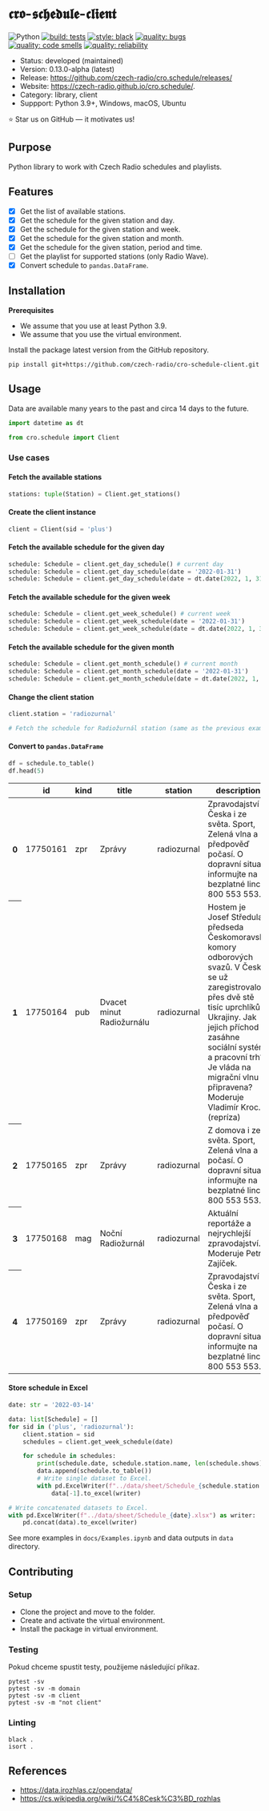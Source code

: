 # 𝖈𝖗𝖔-𝖘𝖈𝖍𝖊𝖉𝖚𝖑𝖊-𝖈𝖑𝖎𝖊𝖓𝖙

![Python](https://img.shields.io/badge/Language-Python-blue.svg)
[![build: tests](https://github.com/czech-radio/cro.schedule/actions/workflows/main.yml/badge.svg)](https://github.com/czech-radio/cro.schedule/actions/workflows/main.yml)
[![style: black](https://img.shields.io/badge/style-black-000000.svg)](https://github.com/psf/black)
[![quality: bugs](https://sonarcloud.io/api/project_badges/measure?project=czech-radio_cro.schedule&metric=bugs)](https://sonarcloud.io/dashboard?id=czech-radio_cro.schedule)
[![quality: code smells](https://sonarcloud.io/api/project_badges/measure?project=czech-radio_cro.schedule&metric=code_smells)](https://sonarcloud.io/dashboard?id=czech-radio_cro.schedule)
[![quality: reliability](https://sonarcloud.io/api/project_badges/measure?project=czech-radio_cro.schedule&metric=reliability_rating)](https://sonarcloud.io/dashboard?id=czech-radio_cro.schedule)

- Status: developed (maintained)
- Version: 0.13.0-alpha (latest)
- Release: https://github.com/czech-radio/cro.schedule/releases/
- Website: https://czech-radio.github.io/cro.schedule/.
- Category: library, client
- Suppport: Python 3.9+, Windows, macOS, Ubuntu

:star: Star us on GitHub — it motivates us!

## Purpose

Python library to work with Czech Radio schedules and playlists.

## Features

- [x] Get the list of available stations.
- [x] Get the schedule for the given station and day.
- [x] Get the schedule for the given station and week.
- [x] Get the schedule for the given station and month.
- [x] Get the schedule for the given station, period and time.
- [ ] Get the playlist for supported stations (only Radio Wave).
- [x] Convert schedule to `pandas.DataFrame`.

## Installation

**Prerequisites**

* We assume that you use at least Python 3.9.
* We assume that you use the virtual environment.

Install the package latest version from the GitHub repository.

```
pip install git+https://github.com/czech-radio/cro-schedule-client.git
```

## Usage

Data are available many years to the past and circa 14 days to the future.

```python
import datetime as dt

from cro.schedule import Client
```
### Use cases

#### Fetch the available stations

```python
stations: tuple(Station) = Client.get_stations()
```

#### Create the client instance

```python
client = Client(sid = 'plus')
```

#### Fetch the available schedule for the given day

```python
schedule: Schedule = client.get_day_schedule() # current day
schedule: Schedule = client.get_day_schedule(date = '2022-01-31')
schedule: Schedule = client.get_day_schedule(date = dt.date(2022, 1, 31))
```

#### Fetch the available schedule for the given week

```python
schedule: Schedule = client.get_week_schedule() # current week
schedule: Schedule = client.get_week_schedule(date = '2022-01-31')
schedule: Schedule = client.get_week_schedule(date = dt.date(2022, 1, 31))
```

#### Fetch the available schedule for the given month

```python
schedule: Schedule = client.get_month_schedule() # current month
schedule: Schedule = client.get_month_schedule(date = '2022-01-31')
schedule: Schedule = client.get_month_schedule(date = dt.date(2022, 1, 31))
```

#### Change the client station

```python
client.station = 'radiozurnal'

# Fetch the schedule for Radiožurnál station (same as the previous examples).
```

#### Convert to `pandas.DataFrame`

```python
df = schedule.to_table()
df.head(5)
```

<table>  <thead>  <tr>      <th></th>      <th>id</th>      <th>kind</th>      <th>title</th>      <th>station</th>      <th>description</th>      <th>since</th>      <th>till</th>      <th>duration</th>      <th>persons</th>      <th>repetition</th>    </tr>  </thead>  <tbody>    <tr>      <th>0</th>      <td>17750161</td>      <td>zpr</td>      <td>Zprávy</td>      <td>radiozurnal</td>      <td>Zpravodajství z Česka i ze světa. Sport, Zelená vlna a předpověď počasí. O dopravní situaci informujte na bezplatné lince 800 553 553.</td>      <td>2022-03-22 00:00:00</td>      <td>2022-03-22 00:09:00</td>      <td>00:09:00</td>      <td>None</td>      <td>False</td>    </tr>    <tr>      <th>1</th>      <td>17750164</td>      <td>pub</td>      <td>Dvacet minut Radiožurnálu</td>      <td>radiozurnal</td>      <td>Hostem je Josef Středula, předseda Českomoravské komory odborových svazů. V Česku se už zaregistrovalo přes dvě stě tisíc uprchlíků z Ukrajiny. Jak jejich příchod zasáhne sociální systém a pracovní trh? Je vláda na migrační vlnu připravena? Moderuje Vladimír Kroc. (repríza)</td>      <td>2022-03-22 00:10:00</td>      <td>2022-03-22 00:30:00</td>      <td>00:20:00</td>      <td>({'id': 5004021, 'name': 'Vladimír Kroc'},)</td>      <td>True</td>    </tr>    <tr>      <th>2</th>      <td>17750165</td>      <td>zpr</td>      <td>Zprávy</td>      <td>radiozurnal</td>      <td>Z domova i ze světa. Sport, Zelená vlna a počasí. O dopravní situaci informujte na bezplatné lince 800 553 553.</td>      <td>2022-03-22 00:30:00</td>      <td>2022-03-22 00:32:00</td>      <td>00:02:00</td>      <td>None</td>      <td>False</td>    </tr>    <tr>      <th>3</th>      <td>17750168</td>      <td>mag</td>      <td>Noční Radiožurnál</td>      <td>radiozurnal</td>      <td>Aktuální reportáže a nejrychlejší zpravodajství. Moderuje Petr Zajíček.</td>      <td>2022-03-22 00:33:00</td>      <td>2022-03-22 01:00:00</td>      <td>00:27:00</td>      <td>None</td>      <td>False</td>    </tr>    <tr>      <th>4</th>      <td>17750169</td>      <td>zpr</td>      <td>Zprávy</td>      <td>radiozurnal</td>      <td>Zpravodajství z Česka i ze světa. Sport, Zelená vlna a předpověď počasí. O dopravní situaci informujte na bezplatné lince 800 553 553.</td>      <td>2022-03-22 01:00:00</td>      <td>2022-03-22 01:04:00</td>      <td>00:04:00</td>      <td>None</td>      <td>False</td>    </tr>  </tbody></table>

#### Store schedule in Excel

```python
date: str = '2022-03-14'

data: list[Schedule] = []
for sid in ('plus', 'radiozurnal'):
    client.station = sid
    schedules = client.get_week_schedule(date)

    for schedule in schedules:
        print(schedule.date, schedule.station.name, len(schedule.shows))
        data.append(schedule.to_table())
        # Write single dataset to Excel.
        with pd.ExcelWriter(f"../data/sheet/Schedule_{schedule.station.name}_{schedule.date}.xlsx") as writer:
            data[-1].to_excel(writer)

# Write concatenated datasets to Excel.
with pd.ExcelWriter(f"../data/sheet/Schedule_{date}.xlsx") as writer:
    pd.concat(data).to_excel(writer)
```

See more examples in `docs/Examples.ipynb` and data outputs in `data` directory.

## Contributing

### Setup

-  Clone the project and move to the folder.
-  Create and activate the virtual environment.
-  Install the package in virtual environment.

### Testing

Pokud chceme spustit testy, použijeme následující příkaz.

```
pytest -sv
pytest -sv -m domain
pytest -sv -m client
pytest -sv -m "not client"
```
### Linting
```
black .
isort .
```

## References

- https://data.irozhlas.cz/opendata/
- https://cs.wikipedia.org/wiki/%C4%8Cesk%C3%BD_rozhlas
